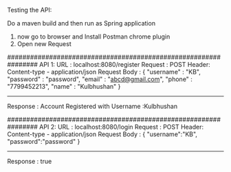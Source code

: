Testing the API:

Do a maven build and then run as Spring application

1. now go to browser and Install Postman chrome plugin
2. Open new Request 

################################################################
API 1:
URL : localhost:8080/register
Request : POST
Header: Content-type - application/json
Request Body :
{
	"username" : "KB",
	"password" : "password",
	"email" : "abcd@gmail.com",
	"phone" : "7799452213",
	"name" : "Kulbhushan"
}

---------------------------------------------------------------
Response : Account Registered with Username :Kulbhushan

################################################################
API 2:
URL : localhost:8080/login
Request : POST
Header: Content-type - application/json
Request Body :
{
"username":"KB",
"password":"password"
}

---------------------------------------------------------------
Response : true
